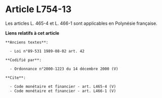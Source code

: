 # Article L754-13

Les articles L. 465-4 et L. 466-1 sont applicables en Polynésie française.

**Liens relatifs à cet article**

	**Anciens textes**:

	  - Loi n°89-531 1989-08-02 art. 42

	**Codifié par**:

	  - Ordonnance n°2000-1223 du 14 décembre 2000 (V)

	**Cite**:

	  - Code monétaire et financier - art. L465-4 (V)
	  - Code monétaire et financier - art. L466-1 (V)
